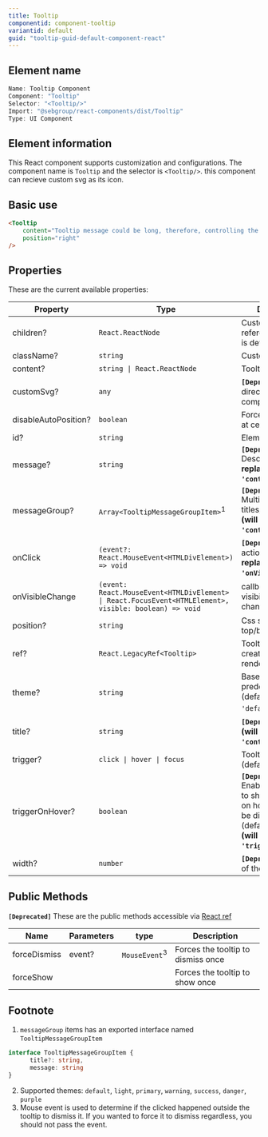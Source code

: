 ```yaml
---
title: Tooltip
componentid: component-tooltip
variantid: default
guid: "tooltip-guid-default-component-react"
---
```


## Element name

```javascript
Name: Tooltip Component
Component: "Tooltip"
Selector: "<Tooltip/>"
Import: "@sebgroup/react-components/dist/Tooltip"
Type: UI Component
```

## Element information

This React component supports customization and configurations. The component name is `Tooltip` and the selector is `<Tooltip/>`. this component can recieve custom svg as its icon.

## Basic use

```html
<Tooltip
    content="Tooltip message could be long, therefore, controlling the position and width is important"
    position="right"
/>
```

## Properties

These are the current available properties:

| Property        | Type                                                 | Description                                                                                    |
| --------------- | ---------------------------------------------------- | --------------------------------------------------------------------------------------------- |
| children?      | `React.ReactNode`                                             | Custom tooltip reference if children is defined                                                                                 |
| className?      | `string`                                             | Custom class                                                                                  |
| content?        | `string \| React.ReactNode`                          | Tooltip content                                                                                  |
| customSvg?      | `any`                                                | **```[Deprecated]```** A direct svg code or a component with svg                                                     |
| disableAutoPosition?      | `boolean`                                  | Force tooltip to be at certain position                                                    |
| id?             | `string`                                             | Element id                                                                                    |
| message?        | `string`                                             | **```[Deprecated]```** Description **(will be replaced by `'content'`)**                                                                                  |
| messageGroup?   | `Array<TooltipMessageGroupItem>`<sup>1</sup>         | **```[Deprecated]```** Multiple titles/descriptions **(will be replaced by `'content'`)**                                                                  |
| onClick         | `(event?: React.MouseEvent<HTMLDivElement>) => void` | **```[Deprecated]```** click action **(will be replaced by `'onVisibleChange'`)**                                                                                  |
| onVisibleChange | `(event: React.MouseEvent<HTMLDivElement> \| React.FocusEvent<HTMLElement>, visible: boolean) => void` |  callback on tooltip visibility status change                                                                                  |
| position?       | `string`                                             | Css style positions: top/bottom/left/right                                                    |
| ref?       | `React.LegacyRef<Tooltip>`                                             | Tooltip elements created in the render method                                                  |
| theme?          | `string`                                             | Based on SEB predefined colors. (default: `'default'`)<sup>2</sup>                            |
| title?          | `string`                                             | **```[Deprecated]```** Title **(will be replaced by `'content'`)**                                                                                        |
| trigger?          | `click \| hover \| focus`                          | Tooltip trigger mode (default: `'click'`)                                                                                        |
| triggerOnHover? | `boolean`                                            | **```[Deprecated]```** Enables the ability to show the tooltip on hover, click will be disabled (default: `'false'`) **(will be replaced by `'trigger'`)** |
| width?          | `number`                                             | **```[Deprecated]```** Width of the text holder                                                                      |

## Public Methods

 **```[Deprecated]```** These are the public methods accessible via [React ref](https://reactjs.org/docs/refs-and-the-dom.html)

| Name         | Parameters | type                     | Description                        |
| ------------ | ---------- | ------------------------ | ---------------------------------- |
| forceDismiss | event?     | `MouseEvent`<sup>3</sup> | Forces the tooltip to dismiss once |
| forceShow    |            |                          | Forces the tooltip to show once    |


## Footnote

1. `messageGroup` items has an exported interface named `TooltipMessageGroupItem`

```typescript
interface TooltipMessageGroupItem {
      title?: string,
      message: string
}
```

2. Supported themes: `default`, `light`, `primary`, `warning`, `success`, `danger`, `purple`
3. Mouse event is used to determine if the clicked happened outside the tooltip to dismiss it. If you wanted to force it to dismiss regardless, you should not pass the event.
